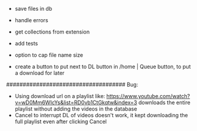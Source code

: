 - save files in db
- handle errors
- get collections from extension
- add tests
- option to cap file name size

- create a button to put next to DL button in /home | Queue button, to put a download for later



#################################### Bug:
- Using download url on a playlist like: https://www.youtube.com/watch?v=wD0Mm6WIcYs&list=RD0vb1CtGkqtw&index=3 downloads the entire playlist without adding the videos in the database
- Cancel to interrupt DL of videos doesn't work, it kept downloading the full playlist even after clicking Cancel
